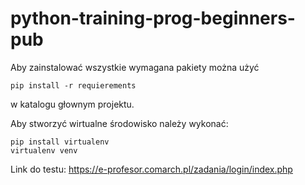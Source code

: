 # python-training-prog-beginners-pub

Aby zainstalować wszystkie wymagana pakiety można użyć
```commandline
pip install -r requierements
```
w katalogu głownym projektu.

Aby stworzyć wirtualne środowisko należy wykonać:
```commandline
pip install virtualenv
virtualenv venv
```

Link do testu: https://e-profesor.comarch.pl/zadania/login/index.php

